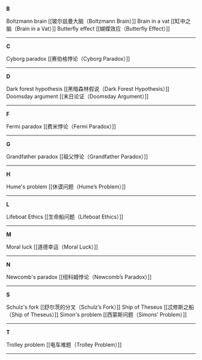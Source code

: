 
**B**

Boltzmann brain [[玻尔兹曼大脑（Boltzmann Brain）]]
Brain in a vat [[缸中之脑（Brain in a Vat）]]
Butterfly effect [[蝴蝶效应（Butterfly Effect）]]

---

**C**

Cyborg paradox [[赛伯格悖论（Cyborg Paradox）]]

---

**D**

Dark forest hypothesis [[黑暗森林假说（Dark Forest Hypothesis）]]
Doomsday argument [[末日论证（Doomsday Argument）]]

---

**F**

Fermi paradox [[费米悖论（Fermi Paradox）]]

---

**G**

Grandfather paradox [[祖父悖论（Grandfather Paradox）]]

---

**H**

Hume's problem [[休谟问题（Hume’s Problem）]]

---

**L**

Lifeboat Ethics [[生命船问题（Lifeboat Ethics）]]

---

**M**

Moral luck [[道德幸运（Moral Luck）]]

---

**N**

Newcomb's paradox [[纽科姆悖论（Newcomb’s Paradox）]]

---

**S**

Schulz's fork [[舒尔茨的分叉（Schulz’s Fork）]]
Ship of Theseus [[忒修斯之船（Ship of Theseus）]]
Simon's problem [[西蒙斯问题（Simons’ Problem）]]

---

**T**

Trolley problem [[电车难题（Trolley Problem）]]

---

